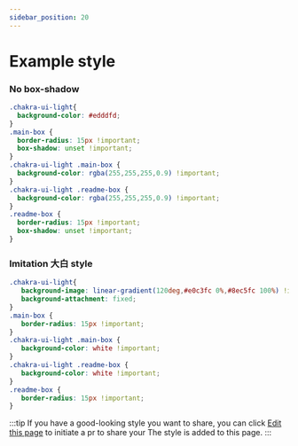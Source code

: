 ```yaml
---
sidebar_position: 20
---
```


# Example style
### No box-shadow
```css
.chakra-ui-light{
  background-color: #edddfd;
}
.main-box {
  border-radius: 15px !important;
  box-shadow: unset !important;
}
.chakra-ui-light .main-box {
  background-color: rgba(255,255,255,0.9) !important;
}
.chakra-ui-light .readme-box {
  background-color: rgba(255,255,255,0.9) !important;
}
.readme-box {
  border-radius: 15px !important;
  box-shadow: unset !important;
}
```
### Imitation 大白 style
```css
.chakra-ui-light{
   background-image: linear-gradient(120deg,#e0c3fc 0%,#8ec5fc 100%) !important;
   background-attachment: fixed;
}
.main-box {
   border-radius: 15px !important;
}
.chakra-ui-light .main-box {
   background-color: white !important;
}
.chakra-ui-light .readme-box {
   background-color: white !important;
}
.readme-box {
   border-radius: 15px !important;
}
```
:::tip
If you have a good-looking style you want to share, you can click [Edit this page](https://github.com/Xhofe/alist-doc/edit/main/docs/style.md) to initiate a pr to share your The style is added to this page.
:::